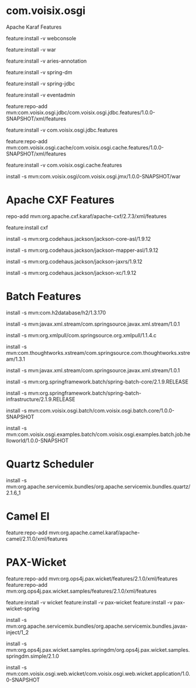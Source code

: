 com.voisix.osgi
===============

Apache Karaf Features

feature:install -v webconsole

feature:install -v war

feature:install -v aries-annotation
 
feature:install -v spring-dm

feature:install -v spring-jdbc 

feature:install -v eventadmin

feature:repo-add mvn:com.voisix.osgi.jdbc/com.voisix.osgi.jdbc.features/1.0.0-SNAPSHOT/xml/features

feature:install -v com.voisix.osgi.jdbc.features

feature:repo-add mvn:com.voisix.osgi.cache/com.voisix.osgi.cache.features/1.0.0-SNAPSHOT/xml/features

feature:install -v com.voisix.osgi.cache.features  

install -s mvn:com.voisix.osgi/com.voisix.osgi.jmx/1.0.0-SNAPSHOT/war


Apache CXF Features
===================

repo-add mvn:org.apache.cxf.karaf/apache-cxf/2.7.3/xml/features

feature:install cxf

install -s mvn:org.codehaus.jackson/jackson-core-asl/1.9.12

install -s mvn:org.codehaus.jackson/jackson-mapper-asl/1.9.12

install -s mvn:org.codehaus.jackson/jackson-jaxrs/1.9.12

install -s mvn:org.codehaus.jackson/jackson-xc/1.9.12


Batch Features
==============

install -s mvn:com.h2database/h2/1.3.170

install -s mvn:javax.xml.stream/com.springsource.javax.xml.stream/1.0.1

install -s mvn:org.xmlpull/com.springsource.org.xmlpull/1.1.4.c

install -s mvn:com.thoughtworks.xstream/com.springsource.com.thoughtworks.xstream/1.3.1

install -s mvn:javax.xml.stream/com.springsource.javax.xml.stream/1.0.1

install -s mvn:org.springframework.batch/spring-batch-core/2.1.9.RELEASE

install -s mvn:org.springframework.batch/spring-batch-infrastructure/2.1.9.RELEASE

install -s mvn:com.voisix.osgi.batch/com.voisix.osgi.batch.core/1.0.0-SNAPSHOT

install -s mvn:com.voisix.osgi.examples.batch/com.voisix.osgi.examples.batch.job.helloworld/1.0.0-SNAPSHOT

Quartz Scheduler
================

install -s mvn:org.apache.servicemix.bundles/org.apache.servicemix.bundles.quartz/2.1.6_1


Camel EI
========

feature:repo-add mvn:org.apache.camel.karaf/apache-camel/2.11.0/xml/features


PAX-Wicket
==========

feature:repo-add mvn:org.ops4j.pax.wicket/features/2.1.0/xml/features
feature:repo-add mvn:org.ops4j.pax.wicket.samples/features/2.1.0/xml/features

feature:install -v wicket
feature:install -v pax-wicket
feature:install -v pax-wicket-spring

install -s mvn:org.apache.servicemix.bundles/org.apache.servicemix.bundles.javax-inject/1_2

install -s mvn:org.ops4j.pax.wicket.samples.springdm/org.ops4j.pax.wicket.samples.springdm.simple/2.1.0

install -s mvn:com.voisix.osgi.web.wicket/com.voisix.osgi.web.wicket.application/1.0.0-SNAPSHOT

